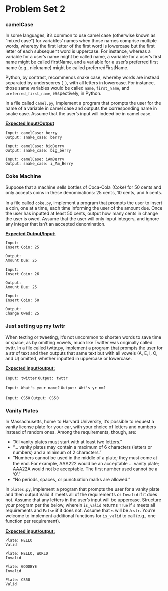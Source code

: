 # Problem Set 2 

<h3> camelCase </h3>


In some languages, it’s common to use camel case (otherwise known as “mixed case”) for variables’ names when those names comprise multiple words, whereby the first letter of the first word is lowercase but the first letter of each subsequent word is uppercase. For instance, whereas a variable for a user’s name might be called name, a variable for a user’s first name might be called firstName, and a variable for a user’s preferred first name (e.g., nickname) might be called preferredFirstName.

Python, by contrast, recommends snake case, whereby words are instead separated by underscores (``_``), with all letters in lowercase. For instance, those same variables would be called ``name``, ``first_name``, and ``preferred_first_name``, respectively, in Python.

In a file called ``camel.py``, implement a program that prompts the user for the name of a variable in camel case and outputs the corresponding name in snake case. Assume that the user’s input will indeed be in camel case.


<strong><ins> Expected Input/Output </strong></ins>

``Input: camelCase: berry`` <br>
``Output: snake_case: berry``<br>

``Input: camelCase: bigBerry``<br>
``Output: snake_case: big_berry``

``Input: camelCase: iAmBerry ``<br>
``Output: snake_case: i_Am_Berry``

<h3> Coke Machine </h3>

Suppose that a machine sells bottles of Coca-Cola (Coke) for 50 cents and only accepts coins in these denominations: 25 cents, 10 cents, and 5 cents.

In a file called ``coke.py``, implement a program that prompts the user to insert a coin, one at a time, each time informing the user of the amount due. Once the user has inputted at least 50 cents, output how many cents in change the user is owed. Assume that the user will only input integers, and ignore any integer that isn’t an accepted denomination.

<strong> <ins> Expected Output/Input:  </ins> </strong>

``Input: ``<br>
``Insert Coin: 25``

``Output: ``<br>
``Amount Due: 25``

``Input: ``<br>
``Insert Coin: 26``

``Output: ``<br>
``Amount Due: 25``

``Input: ``<br>
``Insert Coin: 50``

``Output: ``<br>
``Change Owed: 25``





<h3> Just setting up my twttr </h3>

When texting or tweeting, it’s not uncommon to shorten words to save time or space, as by omitting vowels, much like Twitter was originally called twttr. In a file called twttr.py, implement a program that prompts the user for a str of text and then outputs that same text but with all vowels (A, E, I, O, and U) omitted, whether inputted in uppercase or lowercase.

<strong> <ins> Expected input/output: </ins> </strong>

``Input: twitter``
``Output: twttr``

``Input: What's your name?``
``Output: Wht's yr nm?``

``Input: CS50``
``Output: CS50``

<h3> Vanity Plates </h3>

In Massachusetts, home to Harvard University, it’s possible to request a vanity license plate for your car, with your choice of letters and numbers instead of random ones. Among the requirements, though, are:

<ul>
<li> “All vanity plates must start with at least two letters.” </li>

<li>“… vanity plates may contain a maximum of 6 characters (letters or numbers) and a minimum of 2 characters.” </li>


<li> “Numbers cannot be used in the middle of a plate; they must come at the end. For example, AAA222 would be an acceptable … vanity plate; AAA22A would not be acceptable. The first number used cannot be a ‘0’.” </li>

<li> “No periods, spaces, or punctuation marks are allowed.” </li>
</ul>

In ``plates.py``, implement a program that prompts the user for a vanity plate and then output Valid if meets all of the requirements or ``Invalid`` if it does not. Assume that any letters in the user’s input will be uppercase. Structure your program per the below, wherein ``is_valid`` returns ``True`` if ``s`` meets all requirements and ``False`` if it does not. Assume that ``s`` will be a ``str``. You’re welcome to implement additional functions for ``is_valid`` to call (e.g., one function per requirement).

<strong> <ins> Expected input/output: </ins> </strong>

``Plate: HELLO`` <br>
``Valid``

``Plate: HELLO, WORLD``<br>
``Invalid``

``Plate: GOODBYE`` <br>
`` Invalid ``

``Plate: CS50`` <br>
``Valid``